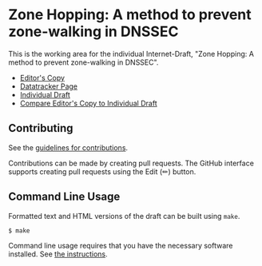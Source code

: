 # Zone Hopping: A method to prevent zone-walking in DNSSEC

This is the working area for the individual Internet-Draft, "Zone Hopping: A method to prevent zone-walking in DNSSEC".

* [Editor's Copy](https://fatemabw.github.io/test-IETF-ID/#go.draft-todo-fatema-dnssec.html)
* [Datatracker Page](https://datatracker.ietf.org/doc/draft-todo-fatema-dnssec)
* [Individual Draft](https://datatracker.ietf.org/doc/html/draft-todo-fatema-dnssec)
* [Compare Editor's Copy to Individual Draft](https://fatemabw.github.io/test-IETF-ID/#go.draft-todo-fatema-dnssec.diff)


## Contributing

See the
[guidelines for contributions](https://github.com/fatemabw/test-IETF-ID/blob//CONTRIBUTING.md).

Contributions can be made by creating pull requests.
The GitHub interface supports creating pull requests using the Edit (✏) button.


## Command Line Usage

Formatted text and HTML versions of the draft can be built using `make`.

```sh
$ make
```

Command line usage requires that you have the necessary software installed.  See
[the instructions](https://github.com/martinthomson/i-d-template/blob/main/doc/SETUP.md).


